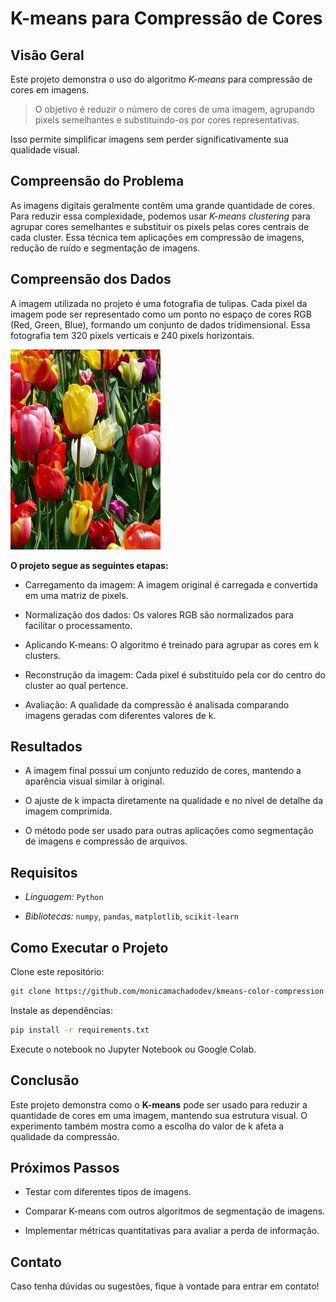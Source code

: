 # K-means para Compressão de Cores

## Visão Geral

Este projeto demonstra o uso do algoritmo *K-means* para compressão de cores em imagens. 
> O objetivo é reduzir o número de cores de uma imagem, agrupando pixels semelhantes e substituindo-os por cores representativas.

Isso permite simplificar imagens sem perder significativamente sua qualidade visual.

## Compreensão do Problema

As imagens digitais geralmente contêm uma grande quantidade de cores. Para reduzir essa complexidade, podemos usar *K-means clustering* para agrupar cores semelhantes e substituir os pixels pelas cores centrais de cada cluster. Essa técnica tem aplicações em compressão de imagens, redução de ruído e segmentação de imagens.

## Compreensão dos Dados

A imagem utilizada no projeto é uma fotografia de tulipas. Cada pixel da imagem pode ser representado como um ponto no espaço de cores RGB (Red, Green, Blue), formando um conjunto de dados tridimensional. Essa fotografia tem 320 pixels verticais e 240 pixels horizontais.

![](https://github.com/monicamachadodev/kmeans-color-compression/blob/main/img/tulips.jpg)

**O projeto segue as seguintes etapas:**

- Carregamento da imagem: A imagem original é carregada e convertida em uma matriz de pixels.

- Normalização dos dados: Os valores RGB são normalizados para facilitar o processamento.

- Aplicando K-means: O algoritmo é treinado para agrupar as cores em k clusters.

- Reconstrução da imagem: Cada pixel é substituído pela cor do centro do cluster ao qual pertence.

- Avaliação: A qualidade da compressão é analisada comparando imagens geradas com diferentes valores de k.

## Resultados

- A imagem final possui um conjunto reduzido de cores, mantendo a aparência visual similar à original.

- O ajuste de k impacta diretamente na qualidade e no nível de detalhe da imagem comprimida.

- O método pode ser usado para outras aplicações como segmentação de imagens e compressão de arquivos.

## Requisitos

- *Linguagem:* `Python`

- *Bibliotecas:* `numpy`, `pandas`, `matplotlib`, `scikit-learn`

## Como Executar o Projeto

Clone este repositório:
```bash
git clone https://github.com/monicamachadodev/kmeans-color-compression.git
```
Instale as dependências:
```bash
pip install -r requirements.txt
```
Execute o notebook no Jupyter Notebook ou Google Colab.

## Conclusão

Este projeto demonstra como o **K-means** pode ser usado para reduzir a quantidade de cores em uma imagem, mantendo sua estrutura visual. O experimento também mostra como a escolha do valor de k afeta a qualidade da compressão.

##  Próximos Passos

- Testar com diferentes tipos de imagens.

- Comparar K-means com outros algoritmos de segmentação de imagens.

- Implementar métricas quantitativas para avaliar a perda de informação.

##  Contato

Caso tenha dúvidas ou sugestões, fique à vontade para entrar em contato!

